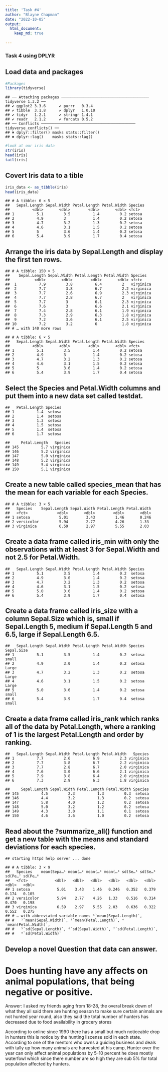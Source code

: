 ```yaml
---
title: 'Task #4'
author: "Blayne Chapman"
date: "2022-10-05"
output:
  html_document:
    keep_md: true
    
---
```

### Task 4 using DPLYR

## Load data and packages 

```r
#Packages
library(tidyverse)
```

```
## ── Attaching packages ─────────────────────────────────────── tidyverse 1.3.2 ──
## ✔ ggplot2 3.3.6      ✔ purrr   0.3.4 
## ✔ tibble  3.1.8      ✔ dplyr   1.0.10
## ✔ tidyr   1.2.1      ✔ stringr 1.4.1 
## ✔ readr   2.1.2      ✔ forcats 0.5.2 
## ── Conflicts ────────────────────────────────────────── tidyverse_conflicts() ──
## ✖ dplyr::filter() masks stats::filter()
## ✖ dplyr::lag()    masks stats::lag()
```

```r
#look at our iris data 
str(iris)
head(iris)
tail(iris)
```

## Covert Iris data to a tible

```r
iris_data <- as_tibble(iris)
head(iris_data)
```

```
## # A tibble: 6 × 5
##   Sepal.Length Sepal.Width Petal.Length Petal.Width Species
##          <dbl>       <dbl>        <dbl>       <dbl> <fct>  
## 1          5.1         3.5          1.4         0.2 setosa 
## 2          4.9         3            1.4         0.2 setosa 
## 3          4.7         3.2          1.3         0.2 setosa 
## 4          4.6         3.1          1.5         0.2 setosa 
## 5          5           3.6          1.4         0.2 setosa 
## 6          5.4         3.9          1.7         0.4 setosa
```

## Arrange the iris data by Sepal.Length and display the first ten rows.

```
## # A tibble: 150 × 5
##    Sepal.Length Sepal.Width Petal.Length Petal.Width Species  
##           <dbl>       <dbl>        <dbl>       <dbl> <fct>    
##  1          7.9         3.8          6.4         2   virginica
##  2          7.7         3.8          6.7         2.2 virginica
##  3          7.7         2.6          6.9         2.3 virginica
##  4          7.7         2.8          6.7         2   virginica
##  5          7.7         3            6.1         2.3 virginica
##  6          7.6         3            6.6         2.1 virginica
##  7          7.4         2.8          6.1         1.9 virginica
##  8          7.3         2.9          6.3         1.8 virginica
##  9          7.2         3.6          6.1         2.5 virginica
## 10          7.2         3.2          6           1.8 virginica
## # … with 140 more rows
```

```
## # A tibble: 6 × 5
##   Sepal.Length Sepal.Width Petal.Length Petal.Width Species
##          <dbl>       <dbl>        <dbl>       <dbl> <fct>  
## 1          5.1         3.5          1.4         0.2 setosa 
## 2          4.9         3            1.4         0.2 setosa 
## 3          4.7         3.2          1.3         0.2 setosa 
## 4          4.6         3.1          1.5         0.2 setosa 
## 5          5           3.6          1.4         0.2 setosa 
## 6          5.4         3.9          1.7         0.4 setosa
```

## Select the Species and Petal.Width columns and put them into a new data set called testdat.

```
##   Petal.Length Species
## 1          1.4  setosa
## 2          1.4  setosa
## 3          1.3  setosa
## 4          1.5  setosa
## 5          1.4  setosa
## 6          1.7  setosa
```

```
##     Petal.Length   Species
## 145          5.7 virginica
## 146          5.2 virginica
## 147          5.0 virginica
## 148          5.2 virginica
## 149          5.4 virginica
## 150          5.1 virginica
```

## Create a new table called species_mean that has the mean for each variable for each Species.

```
## # A tibble: 3 × 5
##   Species    Sepal.Length Sepal.Width Petal.Length Petal.Width
##   <fct>             <dbl>       <dbl>        <dbl>       <dbl>
## 1 setosa             5.01        3.43         1.46       0.246
## 2 versicolor         5.94        2.77         4.26       1.33 
## 3 virginica          6.59        2.97         5.55       2.03
```

## Create a data frame called iris_min with only the observations with at least 3 for Sepal.Width and not 2.5 for Petal.Width.

```
##   Sepal.Length Sepal.Width Petal.Length Petal.Width Species
## 1          5.1         3.5          1.4         0.2  setosa
## 2          4.9         3.0          1.4         0.2  setosa
## 3          4.7         3.2          1.3         0.2  setosa
## 4          4.6         3.1          1.5         0.2  setosa
## 5          5.0         3.6          1.4         0.2  setosa
## 6          5.4         3.9          1.7         0.4  setosa
```

## Create a data frame called iris_size with a column Sepal.Size which is, small if Sepal.Length  5, medium if Sepal.Length  5 and  6.5, large if Sepal.Length  6.5.

```
##   Sepal.Length Sepal.Width Petal.Length Petal.Width Species Sepal.Size
## 1          5.1         3.5          1.4         0.2  setosa      small
## 2          4.9         3.0          1.4         0.2  setosa      Large
## 3          4.7         3.2          1.3         0.2  setosa      Large
## 4          4.6         3.1          1.5         0.2  setosa      Large
## 5          5.0         3.6          1.4         0.2  setosa      small
## 6          5.4         3.9          1.7         0.4  setosa      small
```

## Create a data frame called iris_rank which ranks all of the data by Petal.Length, where a ranking of 1 is the largest Petal.Length and order by ranking.

```
##   Sepal.Length Sepal.Width Petal.Length Petal.Width   Species
## 1          7.7         2.6          6.9         2.3 virginica
## 2          7.7         3.8          6.7         2.2 virginica
## 3          7.7         2.8          6.7         2.0 virginica
## 4          7.6         3.0          6.6         2.1 virginica
## 5          7.9         3.8          6.4         2.0 virginica
## 6          7.3         2.9          6.3         1.8 virginica
```

```
##     Sepal.Length Sepal.Width Petal.Length Petal.Width Species
## 145          4.5         2.3          1.3         0.3  setosa
## 146          4.4         3.2          1.3         0.2  setosa
## 147          5.8         4.0          1.2         0.2  setosa
## 148          5.0         3.2          1.2         0.2  setosa
## 149          4.3         3.0          1.1         0.1  setosa
## 150          4.6         3.6          1.0         0.2  setosa
```

## Read about the ?summarize_all() function and get a new table with the means and standard deviations for each species.

```
## starting httpd help server ... done
```

```
## # A tibble: 3 × 9
##   Species    mean(Sepa…¹ mean(…² mean(…³ mean(…⁴ sd(Se…⁵ sd(Se…⁶ sd(Pe…⁷ sd(Pe…⁸
##   <fct>            <dbl>   <dbl>   <dbl>   <dbl>   <dbl>   <dbl>   <dbl>   <dbl>
## 1 setosa            5.01    3.43    1.46   0.246   0.352   0.379   0.174   0.105
## 2 versicolor        5.94    2.77    4.26   1.33    0.516   0.314   0.470   0.198
## 3 virginica         6.59    2.97    5.55   2.03    0.636   0.322   0.552   0.275
## # … with abbreviated variable names ¹​`mean(Sepal.Length)`,
## #   ²​`mean(Sepal.Width)`, ³​`mean(Petal.Length)`, ⁴​`mean(Petal.Width)`,
## #   ⁵​`sd(Sepal.Length)`, ⁶​`sd(Sepal.Width)`, ⁷​`sd(Petal.Length)`,
## #   ⁸​`sd(Petal.Width)`
```

## Develop a novel Question that data can answer.
# Does hunting have any affects on animal populations, that being negative or positive.
Answer: I asked my friends aging from 18-28, the overal break down of what they all said there are hunting season to make sure certain animals are not hunted year round, also they said the total number of hunters has decreased due to food availability in grocery stores 

According to online since 1990 there has a small but much noticeable drop in hunters this is notice by the hunting liscense sold in each state.
According to one of the mentors who owns a guiding business and deals with tally up how many animals are harvested at his camp, 
Hunter over the year can only affect animal populations by 5-10 percent he does mostly waterfowl which since there number are so high they are sub 5% for total population affected by hunters.

